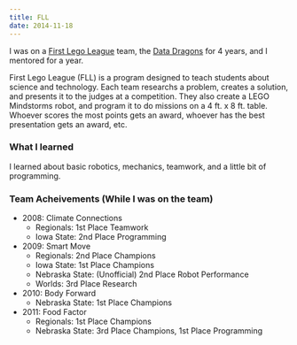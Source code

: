 ```yaml
---
title: FLL
date: 2014-11-18
---
```


I was on a [First Lego League](http://www.firstlegoleague.org/) team, the [Data Dragons](http://datadragons.com/) for 4 years, and I mentored for a year.

First Lego League (FLL) is a program designed to teach students about science and technology. Each team researchs a problem, creates a solution, and presents it to the judges at a competition. They also create a LEGO Mindstorms robot, and program it to do missions on a 4 ft. x 8 ft. table. Whoever scores the most points gets an award, whoever has the best presentation gets an award, etc.

### What I learned

I learned about basic robotics, mechanics, teamwork, and a little bit of programming.

### Team Acheivements (While I was on the team)

- 2008: Climate Connections
	- Regionals: 1st Place Teamwork
	- Iowa State: 2nd Place Programming
- 2009: Smart Move
	- Regionals: 2nd Place Champions
	- Iowa State: 1st Place Champions
	- Nebraska State: (Unofficial) 2nd Place Robot Performance
	- Worlds: 3rd Place Research
- 2010: Body Forward
	- Nebraska State: 1st Place Champions
- 2011: Food Factor
	- Regionals: 1st Place Champions
	- Nebraska State: 3rd Place Champions, 1st Place Programming
